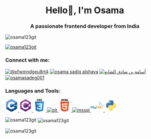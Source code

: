 <h1 align="center">Hello👋, I'm Osama</h1>
<h3 align="center">A passionate frontend developer from India</h3>

<p align="left"> <img src="https://komarev.com/ghpvc/?username=osama123git&label=Profile%20views&color=0e75b6&style=flat" alt="osama123git" /> </p>

<p align="left"> <a href="https://github.com/ryo-ma/github-profile-trophy"><img src="https://github-profile-trophy.vercel.app/?username=osama123git" alt="osama123git" /></a> </p>

<h3 align="left">Connect with me:</h3>
<p align="left">
<a href="https://twitter.com/@pfwmndgeu8rt4" target="blank"><img align="center" src="https://raw.githubusercontent.com/rahuldkjain/github-profile-readme-generator/master/src/images/icons/Social/twitter.svg" alt="@pfwmndgeu8rt4" height="30" width="40" /></a>
<a href="https://linkedin.com/in/osama sadiq alshaya" target="blank"><img align="center" src="https://raw.githubusercontent.com/rahuldkjain/github-profile-readme-generator/master/src/images/icons/Social/linked-in-alt.svg" alt="osama sadiq alshaya" height="30" width="40" /></a>
<a href="https://fb.com/أسامة بن صادق الشايع" target="blank"><img align="center" src="https://raw.githubusercontent.com/rahuldkjain/github-profile-readme-generator/master/src/images/icons/Social/facebook.svg" alt="أسامة بن صادق الشايع" height="30" width="40" /></a>
<a href="https://instagram.com/osamasadeg001" target="blank"><img align="center" src="https://raw.githubusercontent.com/rahuldkjain/github-profile-readme-generator/master/src/images/icons/Social/instagram.svg" alt="osamasadeg001" height="30" width="40" /></a>
</p>

<h3 align="left">Languages and Tools:</h3>
<p align="left"> <a href="https://www.w3schools.com/cpp/" target="_blank" rel="noreferrer"> <img src="https://raw.githubusercontent.com/devicons/devicon/master/icons/cplusplus/cplusplus-original.svg" alt="cplusplus" width="40" height="40"/> </a> <a href="https://www.w3schools.com/cs/" target="_blank" rel="noreferrer"> <img src="https://raw.githubusercontent.com/devicons/devicon/master/icons/csharp/csharp-original.svg" alt="csharp" width="40" height="40"/> </a> <a href="https://www.w3schools.com/css/" target="_blank" rel="noreferrer"> <img src="https://raw.githubusercontent.com/devicons/devicon/master/icons/css3/css3-original-wordmark.svg" alt="css3" width="40" height="40"/> </a> <a href="https://git-scm.com/" target="_blank" rel="noreferrer"> <img src="https://www.vectorlogo.zone/logos/git-scm/git-scm-icon.svg" alt="git" width="40" height="40"/> </a> <a href="https://www.w3.org/html/" target="_blank" rel="noreferrer"> <img src="https://raw.githubusercontent.com/devicons/devicon/master/icons/html5/html5-original-wordmark.svg" alt="html5" width="40" height="40"/> </a> <a href="https://www.microsoft.com/en-us/sql-server" target="_blank" rel="noreferrer"> <img src="https://www.svgrepo.com/show/303229/microsoft-sql-server-logo.svg" alt="mssql" width="40" height="40"/> </a> <a href="https://www.mysql.com/" target="_blank" rel="noreferrer"> <img src="https://raw.githubusercontent.com/devicons/devicon/master/icons/mysql/mysql-original-wordmark.svg" alt="mysql" width="40" height="40"/> </a> <a href="https://www.python.org" target="_blank" rel="noreferrer"> <img src="https://raw.githubusercontent.com/devicons/devicon/master/icons/python/python-original.svg" alt="python" width="40" height="40"/> </a> </p>

<p><img align="left" src="https://github-readme-stats.vercel.app/api/top-langs?username=osama123git&show_icons=true&locale=en&layout=compact" alt="osama123git" /></p>

<p>&nbsp;<img align="center" src="https://github-readme-stats.vercel.app/api?username=osama123git&show_icons=true&locale=en" alt="osama123git" /></p>

<p><img align="center" src="https://github-readme-streak-stats.herokuapp.com/?user=osama123git&" alt="osama123git" /></p>
